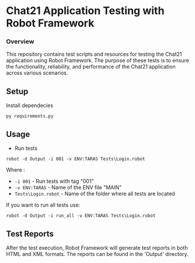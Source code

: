 # Chat21 Application Testing with Robot Framework

### Overview

This repository contains test scripts and resources for testing the Chat21 application using Robot Framework. The purpose of these tests is to ensure the functionality, reliability, and performance of the Chat21 application across various scenarios.

## Setup
Install dependecies

```
py requirements.py
```
## Usage
* Run tests

```
robot -d Output -i 001 -v ENV:TARAS Tests\Login.robot
```
Where :
* `-i 001` - Run tests with tag "001"
* `-v ENV:TARAS` - Name of the ENV file "MAIN"
* `Tests\Login.robot` - Name of the folder where all tests are located

If you want to run all tests use:
```
robot -d Output -i run_all -v ENV:TARAS Tests\Login.robot
```

## Test Reports

After the test execution, Robot Framework will generate test reports in both HTML and XML formats. The reports can be found in the 'Output' directory.
